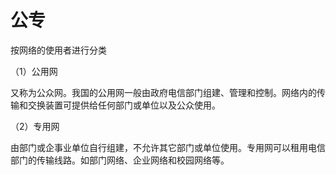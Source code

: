 # 公专

按网络的使用者进行分类

（1）公用网

又称为公众网。我国的公用网一般由政府电信部门组建、管理和控制。网络内的传输和交换装置可提供给任何部门或单位以及公众使用。

（2）专用网

由部门或企事业单位自行组建，不允许其它部门或单位使用。专用网可以租用电信部门的传输线路。如部门网络、企业网络和校园网络等。

